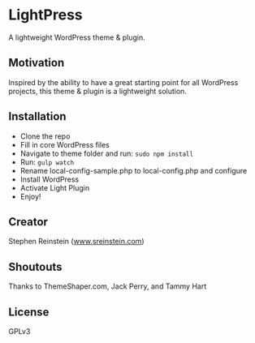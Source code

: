 # LightPress
A lightweight WordPress theme &amp; plugin.

## Motivation
Inspired by the ability to have a great starting point for all WordPress projects, this theme & plugin is a lightweight solution.

## Installation

* Clone the repo
* Fill in core WordPress files
* Navigate to theme folder and run: `sudo npm install`
* Run: `gulp watch`
* Rename local-config-sample.php to local-config.php and configure
* Install WordPress
* Activate Light Plugin
* Enjoy!

## Creator
Stephen Reinstein (www.sreinstein.com)

## Shoutouts
Thanks to ThemeShaper.com, Jack Perry, and Tammy Hart

## License
GPLv3
